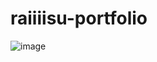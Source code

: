 # raiiiisu-portfolio

![image](https://github.com/moonmirXD/raiiiisu-portfolio/assets/8804730/9a045f15-2602-4e3e-9fec-abf537e8d081)



